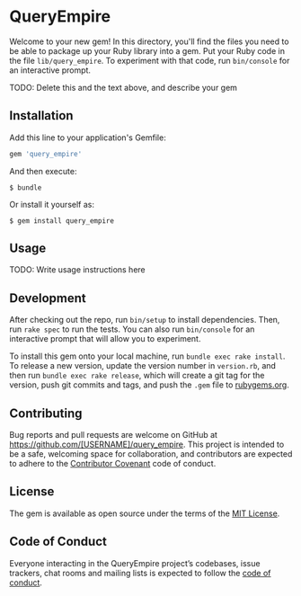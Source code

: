 # QueryEmpire

Welcome to your new gem! In this directory, you'll find the files you need to be able to package up your Ruby library into a gem. Put your Ruby code in the file `lib/query_empire`. To experiment with that code, run `bin/console` for an interactive prompt.

TODO: Delete this and the text above, and describe your gem

## Installation

Add this line to your application's Gemfile:

```ruby
gem 'query_empire'
```

And then execute:

    $ bundle

Or install it yourself as:

    $ gem install query_empire

## Usage

TODO: Write usage instructions here

## Development

After checking out the repo, run `bin/setup` to install dependencies. Then, run `rake spec` to run the tests. You can also run `bin/console` for an interactive prompt that will allow you to experiment.

To install this gem onto your local machine, run `bundle exec rake install`. To release a new version, update the version number in `version.rb`, and then run `bundle exec rake release`, which will create a git tag for the version, push git commits and tags, and push the `.gem` file to [rubygems.org](https://rubygems.org).

## Contributing

Bug reports and pull requests are welcome on GitHub at https://github.com/[USERNAME]/query_empire. This project is intended to be a safe, welcoming space for collaboration, and contributors are expected to adhere to the [Contributor Covenant](http://contributor-covenant.org) code of conduct.

## License

The gem is available as open source under the terms of the [MIT License](http://opensource.org/licenses/MIT).

## Code of Conduct

Everyone interacting in the QueryEmpire project’s codebases, issue trackers, chat rooms and mailing lists is expected to follow the [code of conduct](https://github.com/[USERNAME]/query_empire/blob/master/CODE_OF_CONDUCT.md).
